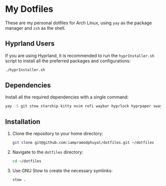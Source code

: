 # My Dotfiles

These are my personal dotfiles for Arch Linux, using `yay` as the package manager and `zsh` as the shell.

## Hyprland Users

If you are using Hyprland, it is recommended to run the `hyprInstaller.sh` script to install all the preferred packages and configurations:

```bash
./hyprInstaller.sh
```

## Dependencies

Install all the required dependencies with a single command:

```bash
yay -S git stow starship kitty nvim rofi waybar hyprlock hyprpaper swaync
```

## Installation

1.  Clone the repository to your home directory:

    ```bash
    git clone git@github.com:iampramodphuyal/dotfiles.git ~/dotfiles
    ```

2.  Navigate to the `dotfiles` directory:

    ```bash
    cd ~/dotfiles
    ```

3.  Use GNU Stow to create the necessary symlinks:

    ```bash
    stow .
    ```
